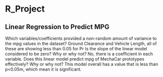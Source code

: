 # R_Project

## Linear Regression to Predict MPG
Which variables/coefficients provided a non-random amount of variance to the mpg values in the dataset?
Ground Clearance and Vehicle Length, all of these are showing less than 0.05 for Pr
Is the slope of the linear model considered to be zero? Why or why not?
No, there is a coefficient in each variable.
Does this linear model predict mpg of MechaCar prototypes effectively? Why or why not?
This model overall has a value that is less than p<0.05m, which mean it is significant.

